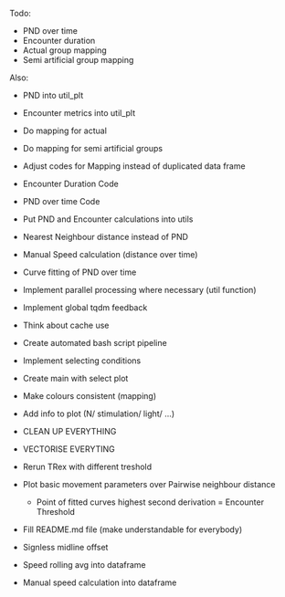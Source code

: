 Todo:
- PND over time
- Encounter duration
- Actual group mapping
- Semi artificial group mapping

Also:
- PND into util_plt
- Encounter metrics into util_plt


- Do mapping for actual 
- Do mapping for semi artificial groups 
- Adjust codes for Mapping instead of duplicated data frame
- Encounter Duration Code
- PND over time Code
- Put PND and Encounter calculations into utils
- Nearest Neighbour distance instead of PND
- Manual Speed calculation (distance over time)
- Curve fitting of PND over time
- Implement parallel processing where necessary (util function)
- Implement global tqdm feedback
- Think about cache use
- Create automated bash script pipeline
- Implement selecting conditions
- Create main with select plot
- Make colours consistent (mapping)
- Add info to plot (N/ stimulation/ light/ …)
- CLEAN UP EVERYTHING
- VECTORISE EVERYTING
- Rerun TRex with different treshold
- Plot basic movement parameters over Pairwise neighbour distance
  - Point of fitted curves highest second derivation = Encounter Threshold
- Fill README.md file (make understandable for everybody)
- Signless midline offset
- Speed rolling avg into dataframe
- Manual speed calculation into dataframe
